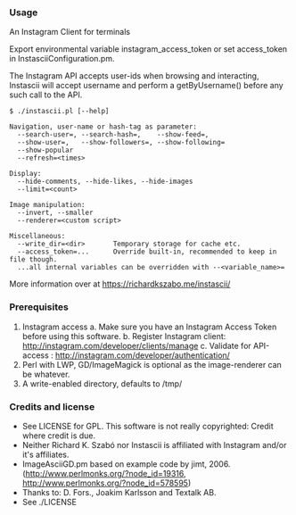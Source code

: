 
### Usage

An Instagram Client for terminals

Export environmental variable instagram_access_token or set
access_token in InstasciiConfiguration.pm.

The Instagram API accepts user-ids when browsing and interacting,
Instascii will accept username and perform a getByUsername() before
any such call to the API.

    $ ./instascii.pl [--help]

    Navigation, user-name or hash-tag as parameter:
      --search-user=, --search-hash=,    --show-feed=,
      --show-user=,   --show-followers=, --show-following=
      --show-popular
      --refresh=<times>

    Display:
      --hide-comments, --hide-likes, --hide-images
      --limit=<count>

    Image manipulation:
      --invert, --smaller
      --renderer=<custom script>

    Miscellaneous:
      --write_dir=<dir>       Temporary storage for cache etc.
      --access_token=...      Override built-in, recommended to keep in file though.
      ...all internal variables can be overridden with --<variable_name>=

More information over at https://richardkszabo.me/instascii/

### Prerequisites

1.  Instagram access
  a. Make sure you have an Instagram Access Token before using this software.
  b. Register Instagram client: http://instagram.com/developer/clients/manage
  c. Validate for API-access  : http://instagram.com/developer/authentication/
2. Perl with LWP, GD/ImageMagick is optional as the image-renderer can be whatever.
3. A write-enabled directory, defaults to /tmp/


### Credits and license

* See LICENSE for GPL. This software is not really copyrighted: Credit where credit is due.
* Neither Richard K. Szabó nor Instascii is affiliated with Instagram and/or it's affiliates.
* ImageAsciiGD.pm based on example code by jimt, 2006. (http://www.perlmonks.org/?node_id=19316, http://www.perlmonks.org/?node_id=578595)
* Thanks to: D. Fors., Joakim Karlsson and Textalk AB.
* See ./LICENSE
